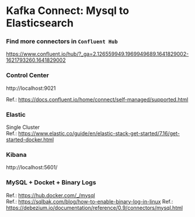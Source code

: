 # Kafka Connect: Mysql to Elasticsearch


### Find more connectors in `Confluent Hub`

https://www.confluent.io/hub/?_ga=2.126559949.1969949689.1641829002-1621793260.1641829002


### Control Center
http://localhost:9021

Ref.: https://docs.confluent.io/home/connect/self-managed/supported.html

### Elastic
Single Cluster<br>
Ref.: https://www.elastic.co/guide/en/elastic-stack-get-started/7.16/get-started-docker.html

### Kibana
http://localhost:5601/

### MySQL + Docket + Binary Logs

Ref.: https://hub.docker.com/_/mysql<br>
Ref.: https://sqlbak.com/blog/how-to-enable-binary-log-in-linux
Ref.: https://debezium.io/documentation/reference/0.9/connectors/mysql.html
